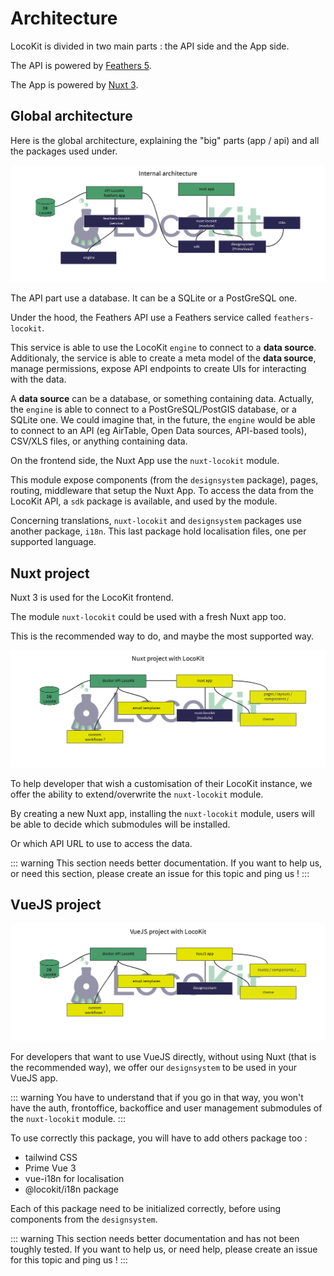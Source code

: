 # Architecture

LocoKit is divided in two main parts : the API side and the App side.

The API is powered by [Feathers 5](https://dove.feathersjs.com/).

The App is powered by [Nuxt 3](https://v3.nuxtjs.org).

## Global architecture

Here is the global architecture,
explaining the "big" parts (app / api)
and all the packages used under.

![global architecture](../assets/globalArchitecture.png)

The API part use a database.
It can be a SQLite or a PostGreSQL one.

Under the hood, the Feathers API use a Feathers service called `feathers-locokit`.

This service is able to use the LocoKit `engine`
to connect to a **data source**.
Additionaly, the service is able to create a meta model
of the **data source**, manage permissions,
expose API endpoints to create UIs for interacting with the data.

A **data source** can be a database, or something containing data.
Actually, the `engine` is able to connect to a PostGreSQL/PostGIS database,
or a SQLite one.
We could imagine that, in the future, the `engine` would be able
to connect to an API (eg AirTable, Open Data sources, API-based tools),
CSV/XLS files, or anything containing data.

On the frontend side, the Nuxt App
use the `nuxt-locokit` module.

This module expose components (from the `designsystem` package),
pages, routing, middleware that setup the Nuxt App.
To access the data from the LocoKit API,
a `sdk` package is available, and used by the module.

Concerning translations, `nuxt-locokit` and `designsystem` packages
use another package, `i18n`.
This last package hold localisation files, one per supported language.

## Nuxt project

Nuxt 3 is used for the LocoKit frontend.

The module `nuxt-locokit` could be used with a fresh Nuxt app too.

This is the recommended way to do, and maybe the most supported way.

![Nuxt architecture](../assets/nuxtProject.png)

To help developer that wish a customisation of their LocoKit instance,
we offer the ability to extend/overwrite the `nuxt-locokit` module.

By creating a new Nuxt app,
installing the `nuxt-locokit` module,
users will be able to decide which submodules will be installed.

Or which API URL to use to access the data.

::: warning
This section needs better documentation.
If you want to help us, or need this section,
please create an issue for this topic and ping us !
:::

## VueJS project

![VueJS architecture](../assets/vuejsProject.png)

For developers that want to use VueJS directly,
without using Nuxt (that is the recommended way),
we offer our `designsystem` to be used in your VueJS app.

::: warning
You have to understand that if you go in that way,
you won't have the auth, frontoffice, backoffice and user management
submodules of the `nuxt-locokit` module.
:::

To use correctly this package,
you will have to add others package too :
* tailwind CSS
* Prime Vue 3
* vue-i18n for localisation
* @locokit/i18n package

Each of this package need to be initialized correctly,
before using components from the `designsystem`.

::: warning
This section needs better documentation
and has not been toughly tested.
If you want to help us, or need help,
please create an issue for this topic and ping us !
:::
